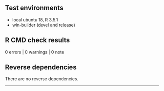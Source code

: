 ## Test environments
* local ubuntu 18, R 3.5.1
* win-builder (devel and release)

## R CMD check results

0 errors | 0 warnings | 0 note

## Reverse dependencies

There are no reverse dependencies.

---
